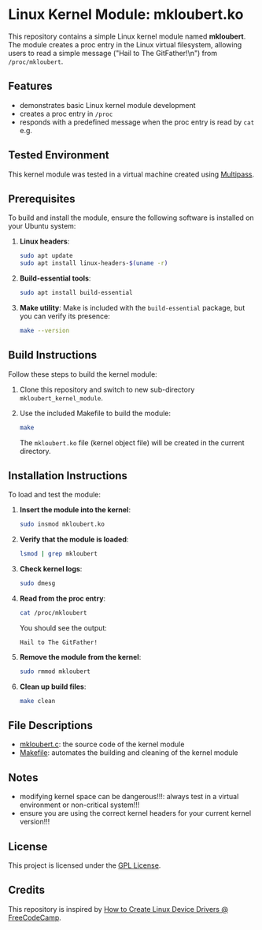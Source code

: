 # Linux Kernel Module: mkloubert.ko

This repository contains a simple Linux kernel module named **mkloubert**. The module creates a proc entry in the Linux virtual filesystem, allowing users to read a simple message ("Hail to The GitFather!\n") from `/proc/mkloubert`.

## Features

- demonstrates basic Linux kernel module development
- creates a proc entry in `/proc`
- responds with a predefined message when the proc entry is read by `cat` e.g.

## Tested Environment

This kernel module was tested in a virtual machine created using [Multipass](https://multipass.run/).

## Prerequisites

To build and install the module, ensure the following software is installed on your Ubuntu system:

1. **Linux headers**:
   ```bash
   sudo apt update
   sudo apt install linux-headers-$(uname -r)
   ```

2. **Build-essential tools**:
   ```bash
   sudo apt install build-essential
   ```

3. **Make utility**:
   Make is included with the `build-essential` package, but you can verify its presence:
   ```bash
   make --version
   ```

## Build Instructions

Follow these steps to build the kernel module:

1. Clone this repository and switch to new sub-directory `mkloubert_kernel_module`.

2. Use the included Makefile to build the module:
   ```bash
   make
   ```
   The `mkloubert.ko` file (kernel object file) will be created in the current directory.

## Installation Instructions

To load and test the module:

1. **Insert the module into the kernel**:
   ```bash
   sudo insmod mkloubert.ko
   ```

2. **Verify that the module is loaded**:
   ```bash
   lsmod | grep mkloubert
   ```

4. **Check kernel logs**:
   ```bash
   sudo dmesg
   ```

4. **Read from the proc entry**:
   ```bash
   cat /proc/mkloubert
   ```
   You should see the output:
   ```
   Hail to The GitFather!
   ```

5. **Remove the module from the kernel**:
   ```bash
   sudo rmmod mkloubert
   ```

6. **Clean up build files**:
   ```bash
   make clean
   ```

## File Descriptions

- [mkloubert.c](./mkloubert.c): the source code of the kernel module
- [Makefile](./Makefile): automates the building and cleaning of the kernel module

## Notes

- modifying kernel space can be dangerous!!!: always test in a virtual environment or non-critical system!!!
- ensure you are using the correct kernel headers for your current kernel version!!!

## License

This project is licensed under the [GPL License](https://www.gnu.org/licenses/gpl-3.0.en.html).

## Credits

This repository is inspired by [How to Create Linux Device Drivers @ FreeCodeCamp](https://www.freecodecamp.org/news/how-to-create-linux-device-drivers/).
